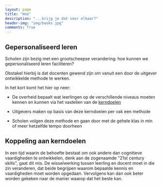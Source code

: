 ```yaml
---
layout: page
title: "Hoe"
description: "...krijg je dat voor elkaar?"
header-img: "img/books.jpg"
comments: True
---
```


## Gepersonaliseerd leren
Scholen zijn bezig met een grootscheepse verandering: hoe kunnen we gepersonaliseerd leren faciliteren?

Obstakel hierbij is dat docenten gewend zijn om vanuit een door de uitgever ontwikkelde methode te werken.

In het kort komt het hier op neer:

* De overheid bepaalt wat leerlingen op de verschillende niveaus moeten kennen en kunnen via het vastellen van de [kerndoelen](http://www.slo.nl)

* Uitgevers maken op basis van deze kerndoelen per vak een methode

* Scholen volgen deze methode en gaan door met de gehele klas in min of meer hetzelfde tempo doorheen


## Koppeling aan kerndoelen
In een tijd waarin de behoefte bestaat om ook andere dan cognitieve vaardigheden te ontwikkelen, denk aan de zogenaamde "21st century skills", gaat dit mis. 
De wisselwerking tussen leerling en docent moet in die zin veranderen, dat beide begrijpen waarom bepaalde kennis en vaardigheden moet worden opgedaan. Vervolgens kan dan ook beter worden gekeken naar de manier waarop dat het beste kan.


